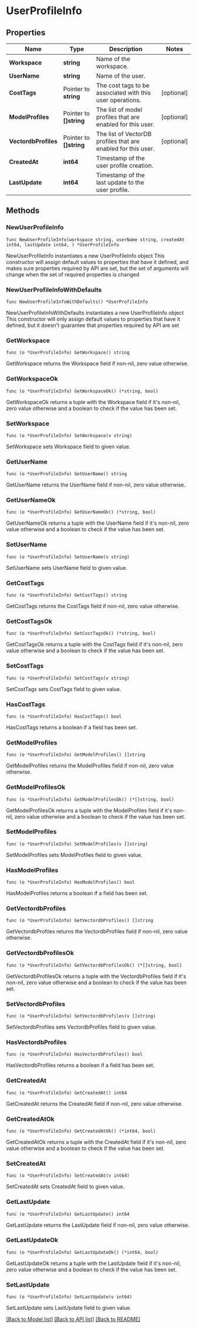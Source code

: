 # UserProfileInfo

## Properties

Name | Type | Description | Notes
------------ | ------------- | ------------- | -------------
**Workspace** | **string** | Name of the workspace. | 
**UserName** | **string** | Name of the user. | 
**CostTags** | Pointer to **string** | The cost tags to be associated with this user operations. | [optional] 
**ModelProfiles** | Pointer to **[]string** | The list of model profiles that are enabled for this user. | [optional] 
**VectordbProfiles** | Pointer to **[]string** | The list of VectorDB profiles that are enabled for this user. | [optional] 
**CreatedAt** | **int64** | Timestamp of the user profile creation. | 
**LastUpdate** | **int64** | Timestamp of the last update to the user profile. | 

## Methods

### NewUserProfileInfo

`func NewUserProfileInfo(workspace string, userName string, createdAt int64, lastUpdate int64, ) *UserProfileInfo`

NewUserProfileInfo instantiates a new UserProfileInfo object
This constructor will assign default values to properties that have it defined,
and makes sure properties required by API are set, but the set of arguments
will change when the set of required properties is changed

### NewUserProfileInfoWithDefaults

`func NewUserProfileInfoWithDefaults() *UserProfileInfo`

NewUserProfileInfoWithDefaults instantiates a new UserProfileInfo object
This constructor will only assign default values to properties that have it defined,
but it doesn't guarantee that properties required by API are set

### GetWorkspace

`func (o *UserProfileInfo) GetWorkspace() string`

GetWorkspace returns the Workspace field if non-nil, zero value otherwise.

### GetWorkspaceOk

`func (o *UserProfileInfo) GetWorkspaceOk() (*string, bool)`

GetWorkspaceOk returns a tuple with the Workspace field if it's non-nil, zero value otherwise
and a boolean to check if the value has been set.

### SetWorkspace

`func (o *UserProfileInfo) SetWorkspace(v string)`

SetWorkspace sets Workspace field to given value.


### GetUserName

`func (o *UserProfileInfo) GetUserName() string`

GetUserName returns the UserName field if non-nil, zero value otherwise.

### GetUserNameOk

`func (o *UserProfileInfo) GetUserNameOk() (*string, bool)`

GetUserNameOk returns a tuple with the UserName field if it's non-nil, zero value otherwise
and a boolean to check if the value has been set.

### SetUserName

`func (o *UserProfileInfo) SetUserName(v string)`

SetUserName sets UserName field to given value.


### GetCostTags

`func (o *UserProfileInfo) GetCostTags() string`

GetCostTags returns the CostTags field if non-nil, zero value otherwise.

### GetCostTagsOk

`func (o *UserProfileInfo) GetCostTagsOk() (*string, bool)`

GetCostTagsOk returns a tuple with the CostTags field if it's non-nil, zero value otherwise
and a boolean to check if the value has been set.

### SetCostTags

`func (o *UserProfileInfo) SetCostTags(v string)`

SetCostTags sets CostTags field to given value.

### HasCostTags

`func (o *UserProfileInfo) HasCostTags() bool`

HasCostTags returns a boolean if a field has been set.

### GetModelProfiles

`func (o *UserProfileInfo) GetModelProfiles() []string`

GetModelProfiles returns the ModelProfiles field if non-nil, zero value otherwise.

### GetModelProfilesOk

`func (o *UserProfileInfo) GetModelProfilesOk() (*[]string, bool)`

GetModelProfilesOk returns a tuple with the ModelProfiles field if it's non-nil, zero value otherwise
and a boolean to check if the value has been set.

### SetModelProfiles

`func (o *UserProfileInfo) SetModelProfiles(v []string)`

SetModelProfiles sets ModelProfiles field to given value.

### HasModelProfiles

`func (o *UserProfileInfo) HasModelProfiles() bool`

HasModelProfiles returns a boolean if a field has been set.

### GetVectordbProfiles

`func (o *UserProfileInfo) GetVectordbProfiles() []string`

GetVectordbProfiles returns the VectordbProfiles field if non-nil, zero value otherwise.

### GetVectordbProfilesOk

`func (o *UserProfileInfo) GetVectordbProfilesOk() (*[]string, bool)`

GetVectordbProfilesOk returns a tuple with the VectordbProfiles field if it's non-nil, zero value otherwise
and a boolean to check if the value has been set.

### SetVectordbProfiles

`func (o *UserProfileInfo) SetVectordbProfiles(v []string)`

SetVectordbProfiles sets VectordbProfiles field to given value.

### HasVectordbProfiles

`func (o *UserProfileInfo) HasVectordbProfiles() bool`

HasVectordbProfiles returns a boolean if a field has been set.

### GetCreatedAt

`func (o *UserProfileInfo) GetCreatedAt() int64`

GetCreatedAt returns the CreatedAt field if non-nil, zero value otherwise.

### GetCreatedAtOk

`func (o *UserProfileInfo) GetCreatedAtOk() (*int64, bool)`

GetCreatedAtOk returns a tuple with the CreatedAt field if it's non-nil, zero value otherwise
and a boolean to check if the value has been set.

### SetCreatedAt

`func (o *UserProfileInfo) SetCreatedAt(v int64)`

SetCreatedAt sets CreatedAt field to given value.


### GetLastUpdate

`func (o *UserProfileInfo) GetLastUpdate() int64`

GetLastUpdate returns the LastUpdate field if non-nil, zero value otherwise.

### GetLastUpdateOk

`func (o *UserProfileInfo) GetLastUpdateOk() (*int64, bool)`

GetLastUpdateOk returns a tuple with the LastUpdate field if it's non-nil, zero value otherwise
and a boolean to check if the value has been set.

### SetLastUpdate

`func (o *UserProfileInfo) SetLastUpdate(v int64)`

SetLastUpdate sets LastUpdate field to given value.



[[Back to Model list]](../README.md#documentation-for-models) [[Back to API list]](../README.md#documentation-for-api-endpoints) [[Back to README]](../README.md)



